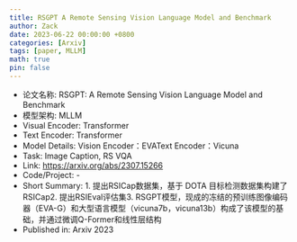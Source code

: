 ```yaml
---
title: RSGPT A Remote Sensing Vision Language Model and Benchmark
author: Zack
date: 2023-06-22 00:00:00 +0800
categories: [Arxiv]
tags: [paper, MLLM]
math: true
pin: false
---
```

- 论文名称: RSGPT: A Remote Sensing Vision Language Model and Benchmark
- 模型架构: MLLM
- Visual Encoder: Transformer
- Text Encoder: Transformer
- Model Details: Vision Encoder：EVAText Encoder：Vicuna
- Task: Image Caption, RS VQA
- Link: https://arxiv.org/abs/2307.15266
- Code/Project: -
- Short Summary: 1. 提出RSICap数据集，基于 DOTA 目标检测数据集构建了 RSICap2. 提出RSIEval评估集3. RSGPT模型，现成的冻结的预训练图像编码器（EVA-G）和大型语言模型（vicuna7b，vicuna13b）构成了该模型的基础，并通过微调Q-Former和线性层结构
- Published in: Arxiv 2023
